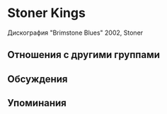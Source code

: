 # Stoner Kings

Дискография
"Brimstone Blues" 2002, Stoner

## Отношения с другими группами


## Обсуждения


## Упоминания

